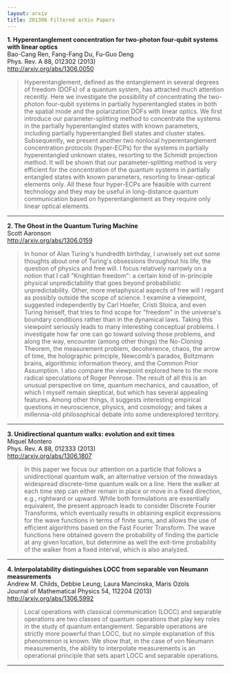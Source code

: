 ```yaml
---
layout: arxiv
title: 201306 Filtered arXiv Papers
---
```


**1.    Hyperentanglement concentration for two-photon four-qubit systems with linear optics**  
Bao-Cang Ren, Fang-Fang Du, Fu-Guo Deng  
Phys. Rev. A 88, 012302 (2013)  
http://arxiv.org/abs/1306.0050  
<blockquote>
<p>
Hyperentanglement, defined as the entanglement in several degrees of freedom (DOFs) of a quantum system, has attracted much attention recently. Here we investigate the possibility of concentrating the two-photon four-qubit systems in partially hyperentangled states in both the spatial mode and the polarization DOFs with linear optics. We first introduce our parameter-splitting method to concentrate the systems in the partially hyperentangled states with known parameters, including partially hyperentangled Bell states and cluster states. Subsequently, we present another two nonlocal hyperentanglement concentration protocols (hyper-ECPs) for the systems in partially hyperentangled unknown states, resorting to the Schmidt projection method. It will be shown that our parameter-splitting method is very efficient for the concentration of the quantum systems in partially entangled states with known parameters, resorting to linear-optical elements only. All these four hyper-ECPs are feasible with current technology and they may be useful in long-distance quantum communication based on hyperentanglement as they require only linear optical elements.
</p>
</blockquote>

------

**2.    The Ghost in the Quantum Turing Machine**  
Scott Aaronson  
http://arxiv.org/abs/1306.0159  
<blockquote>
<p>
In honor of Alan Turing's hundredth birthday, I unwisely set out some thoughts about one of Turing's obsessions throughout his life, the question of physics and free will. I focus relatively narrowly on a notion that I call "Knightian freedom": a certain kind of in-principle physical unpredictability that goes beyond probabilistic unpredictability. Other, more metaphysical aspects of free will I regard as possibly outside the scope of science. I examine a viewpoint, suggested independently by Carl Hoefer, Cristi Stoica, and even Turing himself, that tries to find scope for "freedom" in the universe's boundary conditions rather than in the dynamical laws. Taking this viewpoint seriously leads to many interesting conceptual problems. I investigate how far one can go toward solving those problems, and along the way, encounter (among other things) the No-Cloning Theorem, the measurement problem, decoherence, chaos, the arrow of time, the holographic principle, Newcomb's paradox, Boltzmann brains, algorithmic information theory, and the Common Prior Assumption. I also compare the viewpoint explored here to the more radical speculations of Roger Penrose. The result of all this is an unusual perspective on time, quantum mechanics, and causation, of which I myself remain skeptical, but which has several appealing features. Among other things, it suggests interesting empirical questions in neuroscience, physics, and cosmology; and takes a millennia-old philosophical debate into some underexplored territory.
</p>
</blockquote>

------

**3.    Unidirectional quantum walks: evolution and exit times**  
Miquel Montero  
Phys. Rev. A 88, 012333 (2013)  
http://arxiv.org/abs/1306.1807  
<blockquote>
<p>
In this paper we focus our attention on a particle that follows a unidirectional quantum walk, an alternative version of the nowadays widespread discrete-time quantum walk on a line. Here the walker at each time step can either remain in place or move in a fixed direction, e.g., rightward or upward. While both formulations are essentially equivalent, the present approach leads to consider Discrete Fourier Transforms, which eventually results in obtaining explicit expressions for the wave functions in terms of finite sums, and allows the use of efficient algorithms based on the Fast Fourier Transform. The wave functions here obtained govern the probability of finding the particle at any given location, but determine as well the exit-time probability of the walker from a fixed interval, which is also analyzed.
</p>
</blockquote>

------

**4.    Interpolatability distinguishes LOCC from separable von Neumann measurements**  
Andrew M. Childs, Debbie Leung, Laura Mancinska, Maris Ozols  
Journal of Mathematical Physics 54, 112204 (2013)  
http://arxiv.org/abs/1306.5992  
<blockquote>
<p>
Local operations with classical communication (LOCC) and separable operations are two classes of quantum operations that play key roles in the study of quantum entanglement. Separable operations are strictly more powerful than LOCC, but no simple explanation of this phenomenon is known. We show that, in the case of von Neumann measurements, the ability to interpolate measurements is an operational principle that sets apart LOCC and separable operations.
</p>
</blockquote>

------

